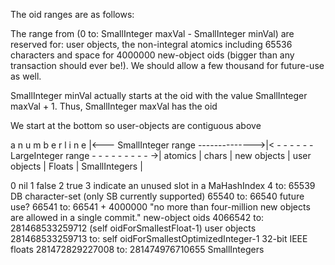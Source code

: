The oid ranges are as follows:

The range from (0 to: SmallInteger maxVal - SmallInteger minVal) are reserved for:  user objects, the non-integral atomics including 65536 characters and space for 4000000 new-object oids (bigger than any transaction should ever be!).  We should allow a few thousand for future-use as well.

SmallInteger minVal actually starts at the oid with the value SmallInteger maxVal + 1.  Thus, SmallInteger maxVal has the oid

We start at the bottom so user-objects are contiguous above 
 
  a   n u m b e r   l i n e
|<--- SmallInteger range -------------->|< - - - - - -  LargeInteger range - - - - - - - - - ->|
atomics | chars | new objects          |    user objects             | Floats | SmallIntegers  |

0
	nil
1
	false
2
	true
3
	indicate an unused slot in a MaHashIndex
4 to: 65539
	DB character-set (only SB currently supported)
65540 to: 66540
	future use?
66541 to: 66541 + 4000000  "no more than four-million new objects are allowed in a single commit."
	new-object oids
4066542 to: 281468533259712 (self oidForSmallestFloat-1)
	user objects
281468533259713 to: self oidForSmallestOptimizedInteger-1
	32-bit IEEE floats
281472829227008 to: 281474976710655
	SmallIntegers
